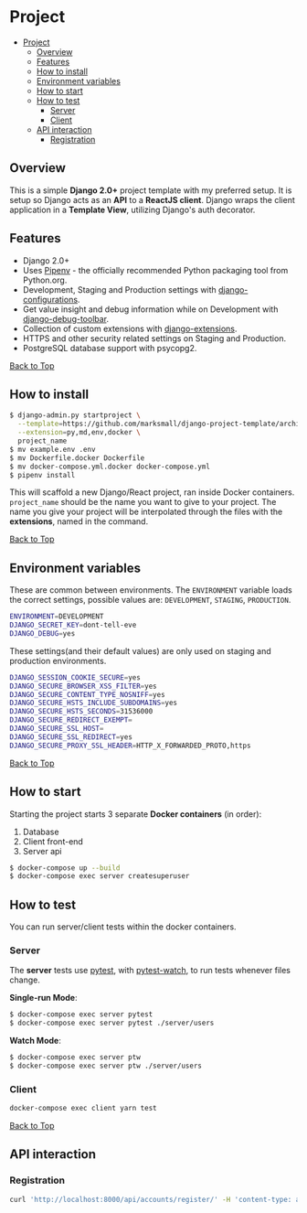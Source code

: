 # Project

- [Project](#project)
  - [Overview](#overview)
  - [Features](#features)
  - [How to install](#how-to-install)
  - [Environment variables](#environment-variables)
  - [How to start](#how-to-start)
  - [How to test](#how-to-test)
    - [Server](#server)
    - [Client](#client)
  - [API interaction](#api-interaction)
    - [Registration](#registration)

## Overview

This is a simple **Django 2.0+** project template with my preferred setup. It is setup so Django acts as an **API** to a **ReactJS client**. Django wraps the client application in a **Template View**, utilizing Django's auth decorator.

## Features

- Django 2.0+
- Uses [Pipenv](https://github.com/kennethreitz/pipenv) - the officially recommended Python packaging tool from Python.org.
- Development, Staging and Production settings with [django-configurations](https://django-configurations.readthedocs.org).
- Get value insight and debug information while on Development with [django-debug-toolbar](https://django-debug-toolbar.readthedocs.org).
- Collection of custom extensions with [django-extensions](http://django-extensions.readthedocs.org).
- HTTPS and other security related settings on Staging and Production.
- PostgreSQL database support with psycopg2.

[Back to Top](#project)

## How to install

```bash
$ django-admin.py startproject \
  --template=https://github.com/marksmall/django-project-template/archive/master.zip \
  --extension=py,md,env,docker \
  project_name
$ mv example.env .env
$ mv Dockerfile.docker Dockerfile
$ mv docker-compose.yml.docker docker-compose.yml
$ pipenv install
```

This will scaffold a new Django/React project, ran inside Docker containers. `project_name` should be the name you want to give to your project. The name you give your project will be interpolated through the files with the **extensions**, named in the command.

[Back to Top](#project)

## Environment variables

These are common between environments. The `ENVIRONMENT` variable loads the correct settings, possible values are: `DEVELOPMENT`, `STAGING`, `PRODUCTION`.

```bash
ENVIRONMENT=DEVELOPMENT
DJANGO_SECRET_KEY=dont-tell-eve
DJANGO_DEBUG=yes
```

These settings(and their default values) are only used on staging and production environments.

```bash
DJANGO_SESSION_COOKIE_SECURE=yes
DJANGO_SECURE_BROWSER_XSS_FILTER=yes
DJANGO_SECURE_CONTENT_TYPE_NOSNIFF=yes
DJANGO_SECURE_HSTS_INCLUDE_SUBDOMAINS=yes
DJANGO_SECURE_HSTS_SECONDS=31536000
DJANGO_SECURE_REDIRECT_EXEMPT=
DJANGO_SECURE_SSL_HOST=
DJANGO_SECURE_SSL_REDIRECT=yes
DJANGO_SECURE_PROXY_SSL_HEADER=HTTP_X_FORWARDED_PROTO,https
```

[Back to Top](#project)

## How to start

Starting the project starts 3 separate **Docker containers** (in order):

1. Database
1. Client front-end
1. Server api

```bash
$ docker-compose up --build
$ docker-compose exec server createsuperuser
```

## How to test

You can run server/client tests within the docker containers. 

### Server

The **server** tests use [pytest](https://docs.pytest.org), with [pytest-watch](http://github.com/joeyespo/pytest-watch), to run tests whenever files change.

**Single-run Mode**:

```bash
$ docker-compose exec server pytest
$ docker-compose exec server pytest ./server/users
```

**Watch Mode**:

```bash
$ docker-compose exec server ptw
$ docker-compose exec server ptw ./server/users
```

### Client

```bash
docker-compose exec client yarn test
```

[Back to Top](#project)

## API interaction

### Registration

```bash
curl 'http://localhost:8000/api/accounts/register/' -H 'content-type: application/json' --data-binary '{"username": "myusername", "email": "email@test.com", "password": "mypassword"}'
```
